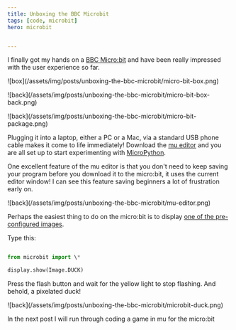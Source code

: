```yaml
---
title: Unboxing the BBC Microbit
tags: [code, microbit]
hero: microbit


---
```


I finally got my hands on a <a href="http://www.microbit.co.uk/">BBC Micro:bit</a> and
have been really impressed with the user experience so far.

![box]\(/assets/img/posts/unboxing-the-bbc-microbit/micro-bit-box.png)

![back]\(/assets/img/posts/unboxing-the-bbc-microbit/micro-bit-box-back.png)

![back]\(/assets/img/posts/unboxing-the-bbc-microbit/micro-bit-package.png)

Plugging it into a laptop, either a PC or a Mac, via a standard USB phone cable
makes it come to life immediately! Download the <a href="http://codewith.mu">mu editor</a> and you are all set up to start experimenting with <a href="http://microbit-micropython.readthedocs.io/en/latest/microbit_micropython_api.html"> MicroPython</a>.

One excellent feature of the mu editor is that you don't need to keep saving your
program before you download it to the micro:bit, it uses the current editor window! I can
see this feature saving beginners a lot of frustration early on.

![back]\(/assets/img/posts/unboxing-the-bbc-microbit/mu-editor.png)

Perhaps the easiest thing to do on the micro:bit is to display <a href="http://microbit-micropython.readthedocs.io/en/latest/tutorials/images.html">one of the pre-configured images</a>.

Type this:

```python

from microbit import \*

display.show(Image.DUCK)

```

Press the flash button and wait for the yellow light to stop flashing. And behold,
a pixelated duck!

![back]\(/assets/img/posts/unboxing-the-bbc-microbit/microbit-duck.png)

In the next post I will run through coding a game in mu for the micro:bit
